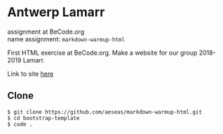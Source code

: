 # Antwerp Lamarr
assignment at BeCode.org <br>
name assignment: `markdown-warmup-html`<br>

First HTML exercise at BeCode.org. Make a website for our group 2018-2019 Lamarr.

Link to site [here](https://aeseas.github.io/markdown-warmup-html/)

## Clone
    $ git clone https://github.com/aeseas/markdown-warmup-html.git
    $ cd bootstrap-template
    $ code .